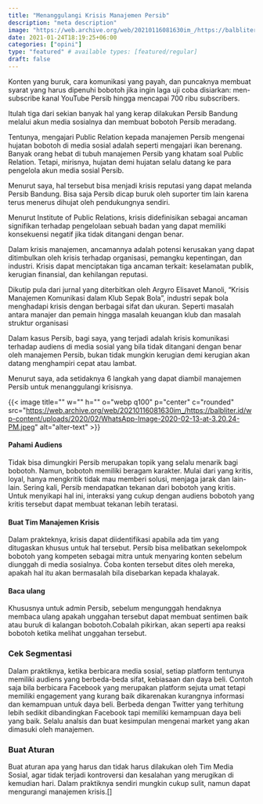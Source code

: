```yaml
---
title: "Menanggulangi Krisis Manajemen Persib"
description: "meta description"
image: "https://web.archive.org/web/20210116081630im_/https://balbliter.id/wp-content/uploads/2020/02/WhatsApp-Image-2020-02-13-at-3.20.24-PM.jpeg"
date: 2021-01-24T18:19:25+06:00
categories: ["opini"]
type: "featured" # available types: [featured/regular]
draft: false
---
```


Konten yang buruk, cara komunikasi yang payah, dan puncaknya membuat syarat yang harus dipenuhi bobotoh jika ingin laga  uji coba disiarkan: men-subscribe kanal YouTube Persib hingga mencapai 700 ribu subscribers.

Itulah tiga dari sekian banyak hal yang kerap dilakukan Persib Bandung melalui akun media sosialnya dan membuat bobotoh Persib meradang.

Tentunya, mengajari Public Relation kepada manajemen Persib mengenai  hujatan bobotoh di media sosial adalah seperti mengajari ikan berenang. Banyak orang hebat di tubuh manajemen Persib yang khatam soal Public Relation. Tetapi, mirisnya, hujatan demi hujatan selalu datang ke para pengelola akun media sosial Persib.

Menurut saya, hal tersebut bisa menjadi krisis reputasi yang dapat melanda Persib Bandung. Bisa saja Persib dicap buruk oleh suporter tim lain karena terus menerus dihujat oleh pendukungnya sendiri.

Menurut Institute of Public Relations, krisis didefinisikan sebagai ancaman signifikan terhadap pengelolaan sebuah badan yang dapat memiliki konsekuensi negatif jika tidak ditangani dengan benar.

Dalam krisis manajemen, ancamannya adalah potensi kerusakan yang dapat ditimbulkan oleh krisis terhadap organisasi, pemangku kepentingan, dan industri. Krisis dapat menciptakan tiga ancaman terkait:  keselamatan publik, kerugian finansial, dan  kehilangan reputasi.

Dikutip pula dari jurnal yang diterbitkan oleh Argyro Elisavet Manoli, “Krisis Manajemen Komunikasi dalam Klub Sepak Bola”,   industri sepak bola menghadapi krisis dengan berbagai sifat dan ukuran. Seperti masalah antara manajer  dan pemain hingga masalah keuangan klub dan masalah struktur organisasi

Dalam kasus Persib, bagi saya, yang terjadi adalah krisis komunikasi terhadap audiens di media sosial yang bila tidak ditangani dengan benar oleh manajemen Persib, bukan tidak mungkin kerugian demi kerugian akan datang menghampiri cepat atau lambat.

Menurut saya, ada setidaknya 6 langkah yang dapat diambil manajemen Persib untuk menanggulangi krisisnya.

{{< image title="" w="" h="" o="webp q100" p="center" c="rounded" src="https://web.archive.org/web/20210116081630im_/https://balbliter.id/wp-content/uploads/2020/02/WhatsApp-Image-2020-02-13-at-3.20.24-PM.jpeg" alt="alter-text" >}}

#### Pahami Audiens
Tidak bisa dimungkiri Persib merupakan topik yang selalu menarik bagi bobotoh. Namun, bobotoh memiliki beragam karakter. Mulai dari yang kritis, loyal,  hanya mengkritik tidak mau memberi solusi, menjaga jarak dan lain-lain. Sering kali, Persib mendapatkan tekanan dari bobotoh yang kritis. Untuk menyikapi hal ini, interaksi yang cukup dengan audiens bobotoh yang kritis tersebut dapat membuat tekanan lebih teratasi.

#### Buat Tim Manajemen Krisis
Dalam prakteknya, krisis dapat diidentifikasi apabila ada tim yang ditugaskan khusus untuk hal tersebut. Persib bisa melibatkan sekelompok bobotoh yang kompeten sebagai mitra untuk menyaring konten sebelum diunggah di media sosialnya. Coba konten tersebut dites oleh mereka, apakah hal itu akan bermasalah bila disebarkan kepada khalayak.

#### Baca ulang
Khususnya untuk admin Persib, sebelum mengunggah hendaknya membaca ulang apakah unggahan tersebut dapat membuat sentimen baik atau buruk di kalangan bobotoh.Cobalah pikirkan, akan seperti apa reaksi bobotoh ketika melihat unggahan tersebut.

### Cek Segmentasi 
Dalam praktiknya, ketika berbicara media sosial, setiap platform tentunya memiliki audiens yang berbeda-beda sifat, kebiasaan dan daya beli. Contoh saja bila berbicara Facebook yang merupakan platform sejuta umat tetapi memiliki engagement yang kurang baik dikarenakan kurangnya informasi dan kemampuan untuk daya beli. Berbeda dengan Twitter yang terhitung lebih sedikit dibandingkan Facebook tapi memiliki kemampuan daya beli yang baik. Selalu analsis dan buat kesimpulan mengenai market yang akan dimasuki oleh manajemen.

 
### Buat Aturan
Buat aturan apa yang harus dan tidak harus dilakukan oleh Tim Media Sosial, agar tidak terjadi kontroversi dan kesalahan yang merugikan di kemudian hari. Dalam praktiknya sendiri mungkin cukup sulit, namun dapat mengurangi manajemen krisis.[]
